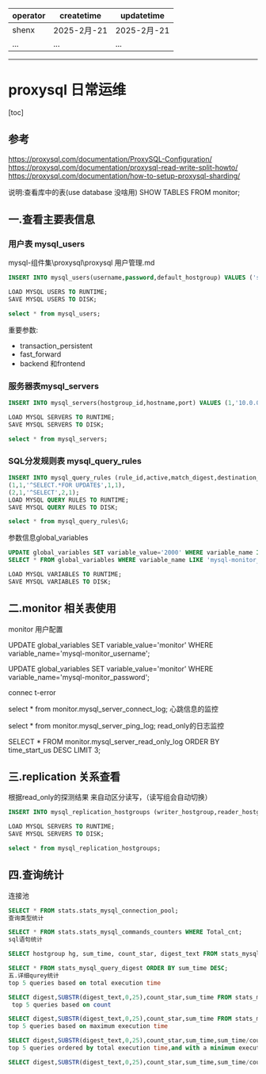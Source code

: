 | operator | createtime | updatetime |
| ---- | ---- | ---- |
| shenx | 2025-2月-21 | 2025-2月-21  |
| ... | ... | ... |
---
# proxysql 日常运维

[toc]

## 参考

https://proxysql.com/documentation/ProxySQL-Configuration/
https://proxysql.com/documentation/proxysql-read-write-split-howto/
https://proxysql.com/documentation/how-to-setup-proxysql-sharding/

说明:查看库中的表(use database 没啥用)
SHOW TABLES FROM monitor;


## 一.查看主要表信息

### 用户表 mysql_users

mysql-组件集\proxysql\proxysql 用户管理.md
```sql
INSERT INTO mysql_users(username,password,default_hostgroup) VALUES ('stnduser','stnduser',1);

LOAD MYSQL USERS TO RUNTIME;
SAVE MYSQL USERS TO DISK;

select * from mysql_users;
```

重要参数:   
* transaction_persistent 
* fast_forward
* backend 和frontend


### 服务器表mysql_servers

```sql
INSERT INTO mysql_servers(hostgroup_id,hostname,port) VALUES (1,'10.0.0.2',3306);

LOAD MYSQL SERVERS TO RUNTIME;
SAVE MYSQL SERVERS TO DISK;

select * from mysql_servers;
```

### SQL分发规则表 mysql_query_rules

```sql
INSERT INTO mysql_query_rules (rule_id,active,match_digest,destination_hostgroup,apply)VALUES
(1,1,'^SELECT.*FOR UPDATE$',1,1),
(2,1,'^SELECT',2,1);
LOAD MYSQL QUERY RULES TO RUNTIME;
SAVE MYSQL QUERY RULES TO DISK;

select * from mysql_query_rules\G;
```

参数信息global_variables

```sql
UPDATE global_variables SET variable_value='2000' WHERE variable_name IN ('mysql-monitor_connect_interval','mysql-monitor_ping_interval','mysql-monitor_read_only_interval');
SELECT * FROM global_variables WHERE variable_name LIKE 'mysql-monitor_%';

LOAD MYSQL VARIABLES TO RUNTIME;
SAVE MYSQL VARIABLES TO DISK;
```

## 二.monitor 相关表使用
monitor 用户配置

UPDATE global_variables SET variable_value='monitor' WHERE variable_name='mysql-monitor_username';

UPDATE global_variables SET variable_value='monitor' WHERE variable_name='mysql-monitor_password';

connec
t-error

select * from monitor.mysql_server_connect_log;
心跳信息的监控

select * from monitor.mysql_server_ping_log;
read_only的日志监控

SELECT * FROM monitor.mysql_server_read_only_log ORDER BY time_start_us DESC LIMIT 3;


## 三.replication 关系查看
根据read_only的探测结果 来自动区分读写，（读写组会自动切换）

```sql
INSERT INTO mysql_replication_hostgroups (writer_hostgroup,reader_hostgroup,comment) VALUES (1,2,'cluster1');

LOAD MYSQL SERVERS TO RUNTIME;
SAVE MYSQL SERVERS TO DISK;

select * from mysql_replication_hostgroups;
```

## 四.查询统计
连接池
```sql
SELECT * FROM stats.stats_mysql_connection_pool;
查询类型统计

SELECT * FROM stats.stats_mysql_commands_counters WHERE Total_cnt;
sql语句统计

SELECT hostgroup hg, sum_time, count_star, digest_text FROM stats_mysql_query_digest ORDER BY sum_time DESC;

SELECT * FROM stats_mysql_query_digest ORDER BY sum_time DESC;
五.详细qurey统计
top 5 queries based on total execution time

SELECT digest,SUBSTR(digest_text,0,25),count_star,sum_time FROM stats_mysql_query_digest WHERE digest_text LIKE 'SELECT%' ORDER BY sum_time DESC LIMIT 5;
 top 5 queries based on count

SELECT digest,SUBSTR(digest_text,0,25),count_star,sum_time FROM stats_mysql_query_digest WHERE digest_text LIKE 'SELECT%' ORDER BY count_star DESC LIMIT 5;
top 5 queries based on maximum execution time

SELECT digest,SUBSTR(digest_text,0,25),count_star,sum_time,sum_time/count_star avg_time, min_time, max_time FROM stats_mysql_query_digest WHERE digest_text LIKE 'SELECT%' ORDER BY max_time DESC LIMIT 5;
top 5 queries ordered by total execution time,and with a minimum execution time of at least 1 millisecond with percentage

SELECT digest,SUBSTR(digest_text,0,25),count_star,sum_time,sum_time/count_star avg_time, ROUND(sum_time*100.00/(SELECT SUM(sum_time) FROM stats_mysql_query_digest),3) pct FROM stats_mysql_query_digest WHERE digest_text LIKE 'SELECT%' AND sum_time/count_star > 1000000 ORDER BY sum_time DESC LIMIT 5;